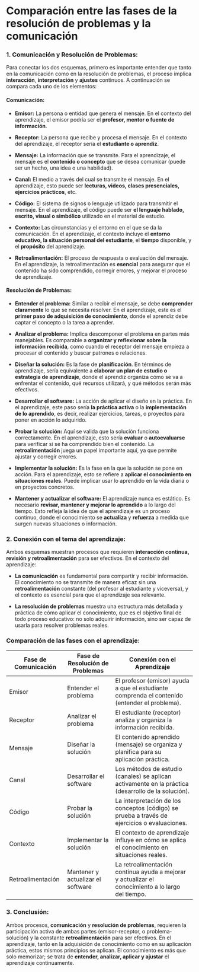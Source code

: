 # Comparación entre las fases de la resolución de problemas y la comunicación

### 1. **Comunicación y Resolución de Problemas:**
Para conectar los dos esquemas, primero es importante entender que tanto en la comunicación como en la resolución de problemas, el proceso implica **interacción**, **interpretación** y **ajustes** continuos. A continuación se compara cada uno de los elementos:

#### Comunicación:
- **Emisor:** La persona o entidad que genera el mensaje. En el contexto del aprendizaje, el emisor podría ser el **profesor, mentor o fuente de información**.
  
- **Receptor:** La persona que recibe y procesa el mensaje. En el contexto del aprendizaje, el receptor sería el **estudiante o aprendiz**.

- **Mensaje:** La información que se transmite. Para el aprendizaje, el mensaje es el **contenido o concepto** que se desea comunicar (puede ser un hecho, una idea o una habilidad).

- **Canal:** El medio a través del cual se transmite el mensaje. En el aprendizaje, esto puede ser **lecturas, videos, clases presenciales, ejercicios prácticos**, etc.

- **Código:** El sistema de signos o lenguaje utilizado para transmitir el mensaje. En el aprendizaje, el código puede ser **el lenguaje hablado, escrito, visual o simbólico** utilizado en el material de estudio.

- **Contexto:** Las circunstancias y el entorno en el que se da la comunicación. En el aprendizaje, el contexto incluye el **entorno educativo, la situación personal del estudiante**, el **tiempo** disponible, y el **propósito** del aprendizaje.

- **Retroalimentación:** El proceso de respuesta o evaluación del mensaje. En el aprendizaje, la retroalimentación es **esencial** para asegurar que el contenido ha sido comprendido, corregir errores, y mejorar el proceso de aprendizaje.

#### Resolución de Problemas:
- **Entender el problema:** Similar a recibir el mensaje, se debe **comprender claramente** lo que se necesita resolver. En el aprendizaje, este es el **primer paso de adquisición de conocimiento**, donde el aprendiz debe captar el concepto o la tarea a aprender.
  
- **Analizar el problema:** Implica descomponer el problema en partes más manejables. Es comparable a **organizar y reflexionar sobre la información recibida**, como cuando el receptor del mensaje empieza a procesar el contenido y buscar patrones o relaciones.

- **Diseñar la solución:** Es la fase de **planificación**. En términos de aprendizaje, sería equivalente a **elaborar un plan de estudio o estrategia de aprendizaje**, donde el aprendiz organiza cómo se va a enfrentar el contenido, qué recursos utilizará, y qué métodos serán más efectivos.

- **Desarrollar el software:** La acción de aplicar el diseño en la práctica. En el aprendizaje, este paso sería **la práctica activa** o la **implementación de lo aprendido**, es decir, realizar ejercicios, tareas, o proyectos para poner en acción lo adquirido.

- **Probar la solución:** Aquí se valida que la solución funciona correctamente. En el aprendizaje, esto sería **evaluar** o **autoevaluarse** para verificar si se ha comprendido bien el contenido. La **retroalimentación** juega un papel importante aquí, ya que permite ajustar y corregir errores.

- **Implementar la solución:** Es la fase en la que la solución se pone en acción. Para el aprendizaje, esto se refiere a **aplicar el conocimiento en situaciones reales**. Puede implicar usar lo aprendido en la vida diaria o en proyectos concretos.

- **Mantener y actualizar el software:** El aprendizaje nunca es estático. Es necesario **revisar, mantener y mejorar lo aprendido** a lo largo del tiempo. Esto refleja la idea de que el aprendizaje es un proceso continuo, donde el conocimiento se **actualiza** y **refuerza** a medida que surgen nuevas situaciones o información.

### 2. **Conexión con el tema del aprendizaje:**
Ambos esquemas muestran procesos que requieren **interacción continua, revisión y retroalimentación** para ser efectivos. En el contexto del aprendizaje:

- **La comunicación** es fundamental para compartir y recibir información. El conocimiento no se transmite de manera eficaz sin una **retroalimentación** constante (del profesor al estudiante y viceversa), y el contexto es esencial para que el aprendizaje sea relevante.

- **La resolución de problemas** muestra una estructura más detallada y práctica de cómo aplicar el conocimiento, que es el objetivo final de todo proceso educativo: no solo adquirir información, sino ser capaz de usarla para resolver problemas reales.

### Comparación de las fases con el aprendizaje:

| **Fase de Comunicación**      | **Fase de Resolución de Problemas**     | **Conexión con el Aprendizaje**                                                                 |
|-------------------------------|----------------------------------------|------------------------------------------------------------------------------------------------|
| Emisor                        | Entender el problema                   | El profesor (emisor) ayuda a que el estudiante comprenda el contenido (entender el problema).    |
| Receptor                      | Analizar el problema                   | El estudiante (receptor) analiza y organiza la información recibida.                            |
| Mensaje                       | Diseñar la solución                    | El contenido aprendido (mensaje) se organiza y planifica para su aplicación práctica.          |
| Canal                         | Desarrollar el software                | Los métodos de estudio (canales) se aplican activamente en la práctica (desarrollo de la solución).|
| Código                         | Probar la solución                     | La interpretación de los conceptos (código) se prueba a través de ejercicios o evaluaciones.     |
| Contexto                      | Implementar la solución                | El contexto de aprendizaje influye en cómo se aplica el conocimiento en situaciones reales.      |
| Retroalimentación              | Mantener y actualizar el software     | La retroalimentación continua ayuda a mejorar y actualizar el conocimiento a lo largo del tiempo. |

### 3. **Conclusión:**
Ambos procesos, **comunicación** y **resolución de problemas**, requieren la participación activa de ambas partes (emisor-receptor, o problema-solución) y la constante **retroalimentación** para ser efectivos. En el aprendizaje, tanto en la adquisición de conocimiento como en su aplicación práctica, estos mismos principios se aplican. El conocimiento es más que solo memorizar; se trata de **entender, analizar, aplicar y ajustar** el aprendizaje continuamente.
